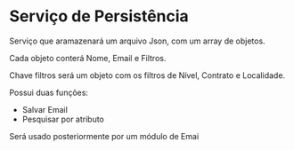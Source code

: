# Serviço de Persistência

Serviço que aramazenará um arquivo Json, com um array de objetos.

Cada objeto conterá Nome, Email e Filtros.


Chave filtros será um objeto com os filtros de Nível, Contrato e Localidade.

Possui duas funções:
- Salvar Email
- Pesquisar por atributo

Será usado posteriormente por um módulo de Emai

